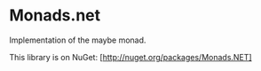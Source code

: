 Monads.net
==========

Implementation of the maybe monad.

This library is on NuGet: [http://nuget.org/packages/Monads.NET]
